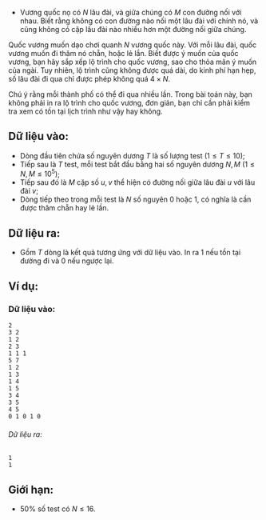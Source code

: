- Vương quốc nọ có $N$ lâu đài, và giữa chúng có $M$ con đường nối với nhau. Biết rằng không có con đường nào nối một lâu đài với chính nó, và cũng không có cặp lâu đài nào nhiều hơn một đường nối giữa chúng.

Quốc vương muốn dạo chơi quanh $N$ vương quốc này. Với mỗi lâu đài, quốc vương muốn đi thăm nó chẵn, hoặc lẻ lần. Biết được ý muốn của quốc vương, bạn hãy sắp xếp lộ trình cho quốc vương, sao cho thỏa mãn ý muốn của ngài. Tuy nhiên, lộ trình cũng không được quá dài, do kinh phí hạn hẹp, số lâu đài đi qua chỉ được phép không quá $4×N$.

Chú ý rằng mỗi thành phố có thể đi qua nhiều lần. Trong bài toán này, bạn không phải in ra lộ trình cho quốc vương, đơn giản, bạn chỉ cần phải kiểm tra xem có tồn tại lịch trình như vậy hay không.

## Dữ liệu vào:
- Dòng đầu tiên chứa số nguyên dương $T$ là số lượng test $(1≤T≤10)$;
- Tiếp sau là $T$ test, mỗi test bắt đầu bằng hai số nguyên dương $N, M\ (1≤N,M≤10^5)$;
- Tiếp sau đó là $M$ cặp số $u, v$ thể hiện có đường nối giữa lâu đài $u$ với lâu đài $v$;
- Dòng tiếp theo trong mỗi test là $N$ số nguyên $0$ hoặc $1$, có nghĩa là cần được thăm chẵn hay lẻ lần.

## Dữ liệu ra:
- Gồm $T$ dòng là kết quả tương ứng với dữ liệu vào. In ra $1$ nếu tồn tại đường đi và $0$ nếu ngược lại.

## Ví dụ:
### Dữ liệu vào:
```
2
3 2
1 2
2 3
1 1 1
5 7
1 2
1 3
1 4
1 5
3 4
3 5
4 5
0 1 0 1 0
```

###### Dữ liệu ra:
```
1
1
```

## Giới hạn:
- $50\%$ số test có $N≤16$.